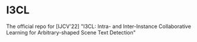 # I3CL
The official repo for [IJCV'22] "I3CL: Intra- and Inter-Instance Collaborative Learning for Arbitrary-shaped Scene Text Detection"
